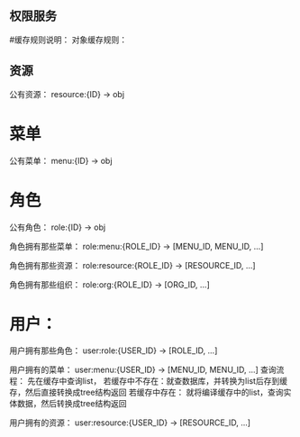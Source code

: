## 权限服务


#缓存规则说明：
对象缓存规则：



## 资源
公有资源：
resource:{ID} -> obj

# 菜单
公有菜单： 
menu:{ID} -> obj

# 角色
公有角色：
role:{ID} -> obj

角色拥有那些菜单：
role:menu:{ROLE_ID} -> [MENU_ID, MENU_ID, ...]

角色拥有那些资源：
role:resource:{ROLE_ID} -> [RESOURCE_ID, ...]

角色拥有那些组织：
role:org:{ROLE_ID} -> [ORG_ID, ...]

# 用户：
用户拥有那些角色：
user:role:{USER_ID} -> [ROLE_ID, ...]

用户拥有的菜单：
user:menu:{USER_ID} -> [MENU_ID, MENU_ID, ...]
查询流程：
先在缓存中查询list，
 若缓存中不存在：就查数据库，并转换为list后存到缓存，然后直接转换成tree结构返回
 若缓存中存在：  就将编译缓存中的list，查询实体数据，然后转换成tree结构返回

用户拥有的资源：
user:resource:{USER_ID} -> [RESOURCE_ID, ...]
